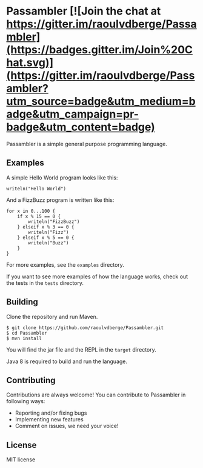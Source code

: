# Passambler [![Join the chat at https://gitter.im/raoulvdberge/Passambler](https://badges.gitter.im/Join%20Chat.svg)](https://gitter.im/raoulvdberge/Passambler?utm_source=badge&utm_medium=badge&utm_campaign=pr-badge&utm_content=badge)

Passambler is a simple general purpose programming language.

## Examples
A simple Hello World program looks like this:
```
writeln("Hello World")
```

And a FizzBuzz program is written like this:
```
for x in 0...100 {
    if x % 15 == 0 {
        writeln("FizzBuzz")
    } elseif x % 3 == 0 {
        writeln("Fizz")
    } elseif x % 5 == 0 {
        writeln("Buzz")
    }
}
```
For more examples, see the `examples` directory.

If you want to see more examples of how the language works, check out the tests in the `tests` directory.

## Building
Clone the repository and run Maven.
```
$ git clone https://github.com/raoulvdberge/Passambler.git
$ cd Passambler
$ mvn install
```
You will find the jar file and the REPL in the `target` directory.

Java 8 is required to build and run the language.

## Contributing
Contributions are always welcome! You can contribute to Passambler in following ways:

- Reporting and/or fixing bugs
- Implementing new features
- Comment on issues, we need your voice!

## License
MIT license
